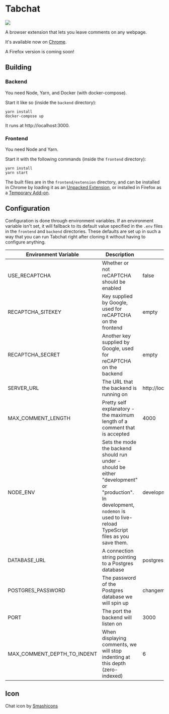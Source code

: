 # Tabchat

![](https://github.com/mshindal/tabchat/workflows/main/badge.svg)

A browser extension that lets you leave comments on any webpage. 

It's available now on [Chrome](https://chrome.google.com/webstore/detail/tabchat/ijilaalgbbmmbkgonfkokjajnlgojaio).

A Firefox version is coming soon!

## Building

### Backend

You need Node, Yarn, and Docker (with docker-compose). 

Start it like so (inside the `backend` directory):

```
yarn install
docker-compose up
```

It runs at http://localhost:3000. 

### Frontend

You need Node and Yarn. 

Start it with the following commands (inside the `frontend` directory):

```
yarn install
yarn start
```

The built files are in the `frontend/extension` directory, and can be installed in Chrome by loading it as an [Unpacked Extension](https://developer.chrome.com/extensions/getstarted#manifest), or installed in Firefox as a [Temporary Add-on](https://developer.mozilla.org/en-US/docs/Mozilla/Add-ons/WebExtensions/Temporary_Installation_in_Firefox).

## Configuration

Configuration is done through environment variables. If an environment variable isn't set, it will fallback to its default value specified in the `.env` files in the `frontend` and `backend` directories. These defaults are set up in such a way that you can run Tabchat right after cloning it without having to configure anything.

|Environment Variable|Description|Default Value|
|-------------------|-------|-------------|
|USE_RECAPTCHA      |Whether or not reCAPTCHA should be enabled|false|
|RECAPTCHA_SITEKEY|Key supplied by Google, used for reCAPTCHA on the frontend|empty|
|RECAPTCHA_SECRET|Another key supplied by Google, used for reCAPTCHA on the backend|empty|
|SERVER_URL|The URL that the backend is running on|http://localhost:3000|
|MAX_COMMENT_LENGTH|Pretty self explanatory - the maximum length of a comment that is accepted|4000|
|NODE_ENV|Sets the mode the backend should run under - should be either "development" or "production". In development, `nodemon` is used to live-reload TypeScript files as you save them. |development|
|DATABASE_URL|A connection string pointing to a Postgres database|postgres://postgres:changeme@db:5432/postgres|
|POSTGRES_PASSWORD|The password of the Postgres database we will spin up|changeme|
|PORT|The port the backend will listen on|3000|
|MAX_COMMENT_DEPTH_TO_INDENT|When displaying comments, we will stop indenting at this depth (zero-indexed)|6|

## Icon

Chat icon by [Smashicons](https://www.flaticon.com/free-icon/chat_134920)
